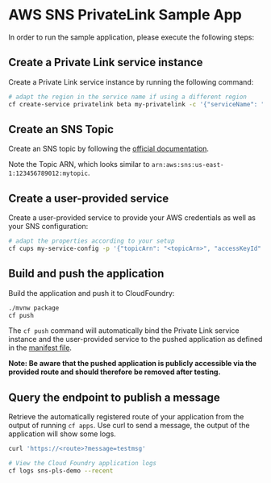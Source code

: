 # AWS SNS PrivateLink Sample App

In order to run the sample application, please execute the following steps:

## Create a Private Link service instance

Create a Private Link service instance by running the following command:

```bash 
# adapt the region in the service name if using a different region
cf create-service privatelink beta my-privatelink -c '{"serviceName": "com.amazonaws.eu-central-1.sns"}'
```

## Create an SNS Topic
Create an SNS topic by following the [official documentation](https://docs.aws.amazon.com/sns/latest/dg/sns-create-topic.html).

Note the Topic ARN, which looks similar to `arn:aws:sns:us-east-1:123456789012:mytopic`.

## Create a user-provided service

Create a user-provided service to provide your AWS credentials as well as your SNS configuration:

```bash 
# adapt the properties according to your setup
cf cups my-service-config -p '{"topicArn": "<topicArn>", "accessKeyId": "<accessKeyId>", "secretAccessKey":"<secretAccessKey>", "region": "<awsRegion>"}'
```

## Build and push the application

Build the application and push it to CloudFoundry:

```bash
./mvnw package
cf push
```

The `cf push` command will automatically bind the Private Link service instance and the user-provided service to the pushed application 
as defined in the [manifest file](manifest.yml).

**Note: Be aware that the pushed application is publicly accessible via the provided route and should therefore be removed after testing.**

## Query the endpoint to publish a message

Retrieve the automatically registered route of your application from the output of running `cf apps`.
Use curl to send a message, the output of the application will show some logs. 

```bash
curl 'https://<route>?message=testmsg'

# View the Cloud Foundry application logs
cf logs sns-pls-demo --recent
```